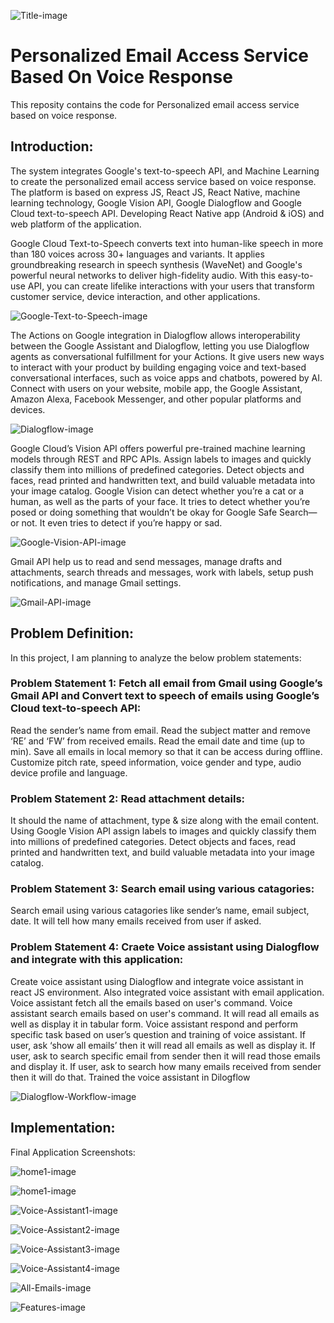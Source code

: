 ![Title-image](https://github.com/nitish1310/Personalized-email-access-service-based-on-voice-response/blob/master/Images/Title-Image.jpg)

# Personalized Email Access Service Based On Voice Response
This reposity contains the code for Personalized email access service based on voice response.

## Introduction:

The system integrates Google's text-to-speech API, and Machine Learning to create the personalized email access service based on voice response. The platform is based on express JS, React JS, React Native, machine learning technology, Google Vision API, Google Dialogflow and Google Cloud text-to-speech API. Developing React Native app (Android & iOS) and web platform of the application.

Google Cloud Text-to-Speech converts text into human-like speech in more than 180 voices across 30+ languages and variants. It applies groundbreaking research in speech synthesis (WaveNet) and Google's powerful neural networks to deliver high-fidelity audio. With this easy-to-use API, you can create lifelike interactions with your users that transform customer service, device interaction, and other applications.

![Google-Text-to-Speech-image](https://github.com/nitish1310/Personalized-email-access-service-based-on-voice-response/blob/master/Images/Google-Text-to-Speech-API.JPG)

The Actions on Google integration in Dialogflow allows interoperability between the Google Assistant and Dialogflow, letting you use Dialogflow agents as conversational fulfillment for your Actions. It give users new ways to interact with your product by building engaging voice and text-based conversational interfaces, such as voice apps and chatbots, powered by AI. Connect with users on your website, mobile app, the Google Assistant, Amazon Alexa, Facebook Messenger, and other popular platforms and devices.

![Dialogflow-image](https://github.com/nitish1310/Personalized-email-access-service-based-on-voice-response/blob/master/Images/Dialogflow.JPG)

Google Cloud’s Vision API offers powerful pre-trained machine learning models through REST and RPC APIs. Assign labels to images and quickly classify them into millions of predefined categories. Detect objects and faces, read printed and handwritten text, and build valuable metadata into your image catalog. Google Vision can detect whether you’re a cat or a human, as well as the parts of your face. It tries to detect whether you’re posed or doing something that wouldn’t be okay for Google Safe Search—or not. It even tries to detect if you’re happy or sad.

![Google-Vision-API-image](https://github.com/nitish1310/Personalized-email-access-service-based-on-voice-response/blob/master/Images/Google-Vision-API.JPG)

Gmail API help us to read and send messages, manage drafts and attachments, search threads and messages, work with labels, setup push notifications, and manage Gmail settings. 

![Gmail-API-image](https://github.com/nitish1310/Personalized-email-access-service-based-on-voice-response/blob/master/Images/Gmail-API.JPG)

## Problem Definition:
In this project, I am planning to analyze the below problem statements:

### Problem Statement 1: Fetch all email from Gmail using Google’s Gmail API and Convert text to speech of emails using Google’s Cloud text-to-speech API:
Read the sender’s name from email. Read the subject matter and remove ‘RE’ and ‘FW’ from received emails. Read the email date and time (up to min). Save all emails in local memory so that it can be access during offline. Customize pitch rate, speed information, voice gender and type, audio device profile and language.

### Problem Statement 2: Read attachment details:
It should the name of attachment, type & size along with the email content. Using Google Vision API assign labels to images and quickly classify them into millions of predefined categories. Detect objects and faces, read printed and handwritten text, and build valuable metadata into your image catalog.

### Problem Statement 3: Search email using various catagories:
Search email using various catagories like sender’s name, email subject, date. It will tell how many emails received from user if asked. 

### Problem Statement 4: Craete Voice assistant using Dialogflow and integrate with this application:
Create voice assistant using Dialogflow and integrate voice assistant in react JS environment. Also integrated voice assistant with email application. Voice assistant fetch all the emails based on user's command. Voice assistant search emails based on user's command.
It will read all emails as well as display it in tabular form. Voice assistant respond and perform specific task based on user’s question and training of voice assistant. If user, ask ‘show all emails’ then it will read all emails as well as display it. If user, ask to search specific email from sender then it will read those emails and display it. If user, ask to search how many emails received from sender then it will do that. Trained the voice assistant in Dilogflow 

![Dialogflow-Workflow-image](https://github.com/nitish1310/Personalized-email-access-service-based-on-voice-response/blob/master/Images/Dialogflow-workflow.jpg)


## Implementation:

Final Application Screenshots:

![home1-image](https://github.com/nitish1310/Personalized-email-access-service-based-on-voice-response/blob/master/Images/home1.JPG)

![home1-image](https://github.com/nitish1310/Personalized-email-access-service-based-on-voice-response/blob/master/Images/home2.JPG)

![Voice-Assistant1-image](https://github.com/nitish1310/Personalized-email-access-service-based-on-voice-response/blob/master/Images/Voice-Assistant1.JPG)

![Voice-Assistant2-image](https://github.com/nitish1310/Personalized-email-access-service-based-on-voice-response/blob/master/Images/Voice-Assistant2.JPG)

![Voice-Assistant3-image](https://github.com/nitish1310/Personalizedemail-access-service-based-on-voice-response/blob/master/Images/Voice-Assistant3.JPG)

![Voice-Assistant4-image](https://github.com/nitish1310/Personalized-email-access-service-based-on-voice-response/blob/master/Images/Voice-Assistant4.JPG)

![All-Emails-image](https://github.com/nitish1310/Personalizedemail-access-service-based-on-voice-response/blob/master/Images/All-Emails.JPG)

![Features-image](https://github.com/nitish1310/Personalizedemail-access-service-based-on-voice-response/blob/master/Images/Features.JPG) 



 








